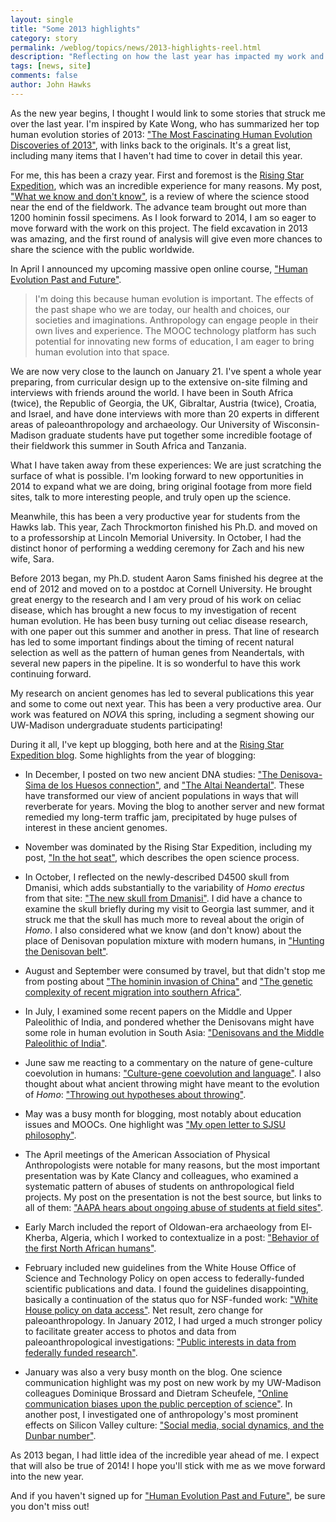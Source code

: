 ```yaml
---
layout: single 
title: "Some 2013 highlights" 
category: story
permalink: /weblog/topics/news/2013-highlights-reel.html
description: "Reflecting on how the last year has impacted my work and writing."
tags: [news, site] 
comments: false 
author: John Hawks 
---
```


As the new year begins, I thought I would link to some stories that struck me over the last year. I'm inspired by Kate Wong, who has summarized her top human evolution stories of 2013: <a href="http://blogs.scientificamerican.com/observations/2014/01/01/the-most-fascinating-human-evolution-discoveries-of-2013/">"The Most Fascinating Human Evolution Discoveries of 2013"</a>, with links back to the originals. It's a great list, including many items that I haven't had time to cover in detail this year.



For me, this has been a crazy year. First and foremost is the <a href="http://newswatch.nationalgeographic.com/blog/rising-star-expedition/">Rising Star Expedition</a>, which was an incredible experience for many reasons. My post, <a href="http://newswatch.nationalgeographic.com/2013/11/20/rising-star-hominid-what-we-know-and-dont-know/">"What we know and don't know"</a>, is a review of where the science stood near the end of the fieldwork. The advance team brought out more than 1200 hominin fossil specimens. As I look forward to 2014, I am so eager to move forward with the work on this project. The field excavation in 2013 was amazing, and the first round of analysis will give even more chances to share the science with the public worldwide. 




In April I announced my upcoming massive open online course, <a href="https://coursera.org/course/humanevolution">"Human Evolution Past and Future"</a>. 

<blockquote>I'm doing this because human evolution is important. The effects of the past shape who we are today, our health and choices, our societies and imaginations. Anthropology can engage people in their own lives and experience. The MOOC technology platform has such potential for innovating new forms of education, I am eager to bring human evolution into that space.</blockquote>

We are now very close to the launch on January 21. I've spent a whole year preparing, from curricular design up to the extensive on-site filming and interviews with friends around the world. I have been in South Africa (twice), the Republic of Georgia, the UK, Gibraltar, Austria (twice), Croatia, and Israel, and have done interviews with more than 20 experts in different areas of paleoanthropology and archaeology. Our University of Wisconsin-Madison graduate students have put together some incredible footage of their fieldwork this summer in South Africa and Tanzania. 

What I have taken away from these experiences: We are just scratching the surface of what is possible. I'm looking forward to new opportunities in 2014 to expand what we are doing, bring original footage from more field sites, talk to more interesting people, and truly open up the science. 


Meanwhile, this has been a very productive year for students from the Hawks lab. This year, Zach Throckmorton finished his Ph.D. and moved on to a professorship at Lincoln Memorial University. In October, I had the distinct honor of performing a wedding ceremony for Zach and his new wife, Sara. 

Before 2013 began, my Ph.D. student Aaron Sams finished his degree at the end of 2012 and moved on to a postdoc at Cornell University. He brought great energy to the research and I am very proud of his work on celiac disease, which has brought a new focus to my investigation of recent human evolution. He has been busy turning out celiac disease research, with one paper out this summer and another in press. That line of research has led to some important findings about the timing of recent natural selection as well as the pattern of human genes from Neandertals, with several new papers in the pipeline. It is so wonderful to have this work continuing forward.

My research on ancient genomes has led to several publications this year and some to come out next year. This has been a very productive area. Our work was featured on _NOVA_ this spring, including a segment showing our UW-Madison undergraduate students participating! 


During it all, I've kept up blogging, both here and at the <a href="http://newswatch.nationalgeographic.com/blog/rising-star-expedition/">Rising Star Expedition blog</a>. Some highlights from the year of blogging: 

* In December, I posted on two new ancient DNA studies: <a href="http://johnhawks.net/weblog/reviews/neandertals/neandertal_dna/sima-de-los-huesos-dna-meyer-2013.html">"The Denisova-Sima de los Huesos connection"</a>, and <a href="http://johnhawks.net/weblog/reviews/neandertals/neandertal_dna/altai-neandertal-genome-2013.html">"The Altai Neandertal"</a>. These have transformed our view of ancient populations in ways that will reverberate for years. Moving the blog to another server and new format remedied my long-term traffic jam, precipitated by huge pulses of interest in these ancient genomes. 

* November was dominated by the Rising Star Expedition, including my post, <a href="http://newswatch.nationalgeographic.com/2013/11/15/in-the-hot-seat/">"In the hot seat"</a>, which describes the open science process.

* In October, I reflected on the newly-described D4500 skull from Dmanisi, which adds substantially to the variability of _Homo erectus_ from that site: <a href="http://johnhawks.net/weblog/fossils/lower/dmanisi/d4500-lordkipanidze-2013.html">"The new skull from Dmanisi"</a>. I did have a chance to examine the skull briefly during my visit to Georgia last summer, and it struck me that the skull has much more to reveal about the origin of _Homo_. I also considered what we know (and don't know) about the place of Denisovan population mixture with modern humans, in <a href="http://johnhawks.net/weblog/reviews/denisova/denisova-belt-overwriting-2013.html">"Hunting the Denisovan belt"</a>. 

* August and September were consumed by travel, but that didn't stop me from posting about <a href="http://johnhawks.net/weblog/reviews/archaeology/lower/early-pleistocene-china-paleomag-2013.html">"The hominin invasion of China"</a> and <a href="http://johnhawks.net/weblog/reviews/genomics/modern/african-gene-flow-pickrell-2013.html">"The genetic complexity of recent migration into southern Africa"</a>.

* In July, I examined some recent papers on the Middle and Upper Paleolithic of India, and pondered whether the Denisovans might have some role in human evolution in South Asia: <a href="http://johnhawks.net/weblog/reviews/archaeology/upper/india/mishra-microblades-2013.html">"Denisovans and the Middle Paleolithic of India"</a>. 

* June saw me reacting to a commentary on the nature of gene-culture coevolution in humans: <a href="http://johnhawks.net/weblog/reviews/language/fisher-ridley-language-evolution-2013.html">"Culture-gene coevolution and language"</a>. I also thought about what ancient throwing might have meant to the evolution of _Homo_: <a href="http://johnhawks.net/weblog/reviews/behavior/throwing-roach-evolution-2013.html">"Throwing out hypotheses about throwing"</a>. 

* May was a busy month for blogging, most notably about education issues and MOOCs. One highlight was <a href="http://johnhawks.net/weblog/topics/teaching/open-letter-sjsu-philosophy-mooc-2013.html">"My open letter to SJSU philosophy"</a>. 

* The April meetings of the American Association of Physical Anthropologists were notable for many reasons, but the most important presentation was by Kate Clancy and colleagues, who examined a systematic pattern of abuses of students on anthropological field projects. My post on the presentation is not the best source, but links to all of them: <a href="http://johnhawks.net/weblog/topics/ethics/clancy-survey-aapa-2013.html">"AAPA hears about ongoing abuse of students at field sites"</a>. 

* Early March included the report of Oldowan-era archaeology from El-Kherba, Algeria, which I worked to contextualize in a post: <a href="http://johnhawks.net/weblog/reviews/archaeology/lower/el-kherba-algeria-oldowan-2013.html">"Behavior of the first North African humans"</a>. 

* February included new guidelines from the White House Office of Science and Technology Policy on open access to federally-funded scientific publications and data. I found the guidelines disappointing, basically a continuation of the status quo for NSF-funded work: <a href="http://johnhawks.net/weblog/topics/metascience/data-access-white-house-2013.html">"White House policy on data access"</a>. Net result, zero change for paleoanthropology. In January 2012, I had urged a much stronger policy to facilitate greater access to photos and data from paleoanthropological investigations: <a href="http://johnhawks.net/weblog/topics/meta/data-access-nsf-request-for-comment-2012.html">"Public interests in data from federally funded research"</a>. 

* January was also a very busy month on the blog. One science communication highlight was my post on new work by my UW-Madison colleagues Dominique Brossard and Dietram Scheufele, <a href="http://johnhawks.net/weblog/topics/meta/science-writing-bias-online-comments-2013.html">"Online communication biases upon the public perception of science"</a>. In another post, I investigated one of anthropology's most prominent effects on Silicon Valley culture: <a href="http://johnhawks.net/weblog/reviews/behavior/social/dunbar-number-2013.html">"Social media, social dynamics, and the Dunbar number"</a>. 


As 2013 began, I had little idea of the incredible year ahead of me. I expect that will also be true of 2014! I hope you'll stick with me as we move forward into the new year. 

And if you haven't signed up for <a href="https://coursera.org/course/humanevolution">"Human Evolution Past and Future"</a>, be sure you don't miss out!






